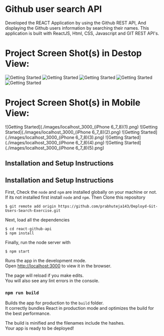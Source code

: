 # Github user search API

Developed the REACT Application by using the Github REST API, And displaying the Github users information by searching their names.
This application is built with ReactJS, Html, CSS, Javascript and GIT REST API's.

# Project Screen Shot(s) in Destop View:

![Getting Started](./images/Screenshot1.jpg)
![Getting Started](./images/Screenshot2.jpg)
![Getting Started](./images/Screenshot3.jpg)
![Getting Started](./images/Screenshot4.jpg)
![Getting Started](./images/Screenshot5-noUserFound.jpg)

# Project Screen Shot(s) in Mobile View:

![Getting Started](./images/localhost_3000_(iPhone 6_7_8)(1).png)
![Getting Started](./images/localhost_3000_(iPhone 6_7_8)(2).png)
![Getting Started](./images/localhost_3000_(iPhone 6_7_8)(3).png)
![Getting Started](./images/localhost_3000_(iPhone 6_7_8)(4).png)
![Getting Started](./images/localhost_3000_(iPhone 6_7_8)(5).png)

## Installation and Setup Instructions

## Installation and Setup Instructions

First, Check the `node` and `npm` are installed globally on your machine or not. If its not installed first install `node` and `npm`. Then 
Clone this repository

```
$ git remote add origin https://github.com/prabhuteja143/Deployd-Git-Users-Search-Exercise.git
```

Next, load all the dependencies  

```
$ cd react-github-api
$ npm install
``` 
Finally, run the node server with

```
$ npm start
```

Runs the app in the development mode.\
Open [http://localhost:3000](http://localhost:3000) to view it in the browser.

The page will reload if you make edits.\
You will also see any lint errors in the console.

### `npm run build`

Builds the app for production to the `build` folder.\
It correctly bundles React in production mode and optimizes the build for the best performance.

The build is minified and the filenames include the hashes.\
Your app is ready to be deployed!
